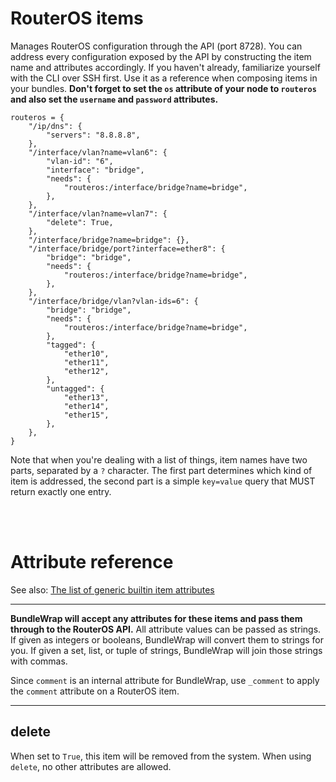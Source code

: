 # RouterOS items

Manages RouterOS configuration through the API (port 8728). You can address every configuration exposed by the API by constructing the item name and attributes accordingly. If you haven't already, familiarize yourself with the CLI over SSH first. Use it as a reference when composing items in your bundles. <strong>Don't forget to set the <code>os</code> attribute of your node to <code>routeros</code> and also set the <code>username</code> and <code>password</code> attributes.</strong>

    routeros = {
        "/ip/dns": {
            "servers": "8.8.8.8",
        },
        "/interface/vlan?name=vlan6": {
            "vlan-id": "6",
            "interface": "bridge",
            "needs": {
                "routeros:/interface/bridge?name=bridge",
            },
        },
        "/interface/vlan?name=vlan7": {
            "delete": True,
        },
        "/interface/bridge?name=bridge": {},
        "/interface/bridge/port?interface=ether8": {
            "bridge": "bridge",
            "needs": {
                "routeros:/interface/bridge?name=bridge",
            },
        },
        "/interface/bridge/vlan?vlan-ids=6": {
            "bridge": "bridge",
            "needs": {
                "routeros:/interface/bridge?name=bridge",
            },
            "tagged": {
                "ether10",
                "ether11",
                "ether12",
            },
            "untagged": {
                "ether13",
                "ether14",
                "ether15",
            },
        },
    }

Note that when you're dealing with a list of things, item names have two parts, separated by a `?` character. The first part determines which kind of item is addressed, the second part is a simple `key=value` query that MUST return exactly one entry.

<br><br>

# Attribute reference

See also: [The list of generic builtin item attributes](../repo/items.py.md#builtin-item-attributes)

<hr>

<strong>BundleWrap will accept any attributes for these items and pass them through to the RouterOS API.</strong> All attribute values can be passed as strings. If given as integers or booleans, BundleWrap will convert them to strings for you. If given a set, list, or tuple of strings, BundleWrap will join those strings with commas.

Since `comment` is an internal attribute for BundleWrap, use `_comment` to apply the `comment` attribute on a RouterOS item.

<hr>

## delete

When set to `True`, this item will be removed from the system. When using `delete`, no other attributes are allowed.
